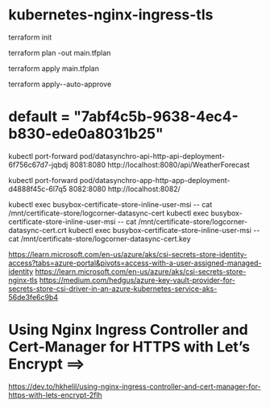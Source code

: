# kubernetes-nginx-ingress-tls

terraform init 

terraform plan -out main.tfplan

terraform apply main.tfplan 

terraform apply--auto-approve


# default     = "7abf4c5b-9638-4ec4-b830-ede0a8031b25"


 kubectl port-forward pod/datasynchro-api-http-api-deployment-6f756c67d7-jqbdj 8081:8080
http://localhost:8080/api/WeatherForecast


 kubectl port-forward pod/datasynchro-app-http-app-deployment-d4888f45c-6l7q5 8082:8080
 http://localhost:8082/



 kubectl exec busybox-certificate-store-inline-user-msi -- cat /mnt/certificate-store/logcorner-datasync-cert
kubectl exec busybox-certificate-store-inline-user-msi -- cat /mnt/certificate-store/logcorner-datasync-cert.crt
kubectl exec busybox-certificate-store-inline-user-msi -- cat /mnt/certificate-store/logcorner-datasync-cert.key


https://learn.microsoft.com/en-us/azure/aks/csi-secrets-store-identity-access?tabs=azure-portal&pivots=access-with-a-user-assigned-managed-identity
https://learn.microsoft.com/en-us/azure/aks/csi-secrets-store-nginx-tls
https://medium.com/hedgus/azure-key-vault-provider-for-secrets-store-csi-driver-in-an-azure-kubernetes-service-aks-56de3fe6c9b4

# Using Nginx Ingress Controller and Cert-Manager for HTTPS with Let’s Encrypt ==> 

https://dev.to/hkhelil/using-nginx-ingress-controller-and-cert-manager-for-https-with-lets-encrypt-2flh